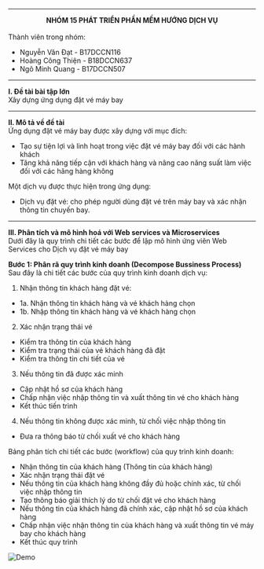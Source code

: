 ***
**<div align = "center">NHÓM 15 PHÁT TRIỂN PHẦN MỀM HƯỚNG DỊCH VỤ</div>**  
Thành viên trong nhóm:
* Nguyễn Văn Đạt - B17DCCN116  
* Hoàng Công Thiện - B18DCCN637
* Ngô Minh Quang - B17DCCN507  
  
***

**I. Đề tài bài tập lớn**  
Xây dựng ứng dụng đặt vé máy bay  
***
**II. Mô tả về đề tài**  
Ứng dụng đặt vé máy bay được xây dựng với mục đích:
* Tạo sự tiện lợi và linh hoạt trong việc đặt vé máy bay đối với các hành khách  
* Tăng khả năng tiếp cận với khách hàng và nâng cao năng suất làm việc đối với các hãng hàng không  
  
Một dịch vụ được thực hiện trong ứng dụng:
- Dịch vụ đặt vé: cho phép người dùng đặt vé trên máy bay và xác nhận thông tin chuyến bay.
***

**III. Phân tích và mô hình hoá với Web services và Microservices**  
Dưới đây là quy trình chi tiết các bước để lập mô hình ứng viên Web Services cho Dịch vụ đặt vé máy bay  

**Bước 1: Phân rã quy trình kinh doanh (Decompose Bussiness Process)**  
Sau đây là chi tiết các bước của quy trình kinh doanh dịch vụ:  
1. Nhận thông tin khách hàng đặt vé:  
* 1a. Nhận thông tin khách hàng và vé khách hàng chọn  
* 1b. Nhập thông tin khách hàng và vé khách hàng chọn  
2. Xác nhận trạng thái vé  
* Kiểm tra thông tin của khách hàng  
* Kiểm tra trạng thái của vé khách hàng đã đặt  
* Kiểm tra thông tin chi tiết của vé  
3. Nếu thông tin đã được xác minh  
* Cập nhật hồ sơ của khách hàng  
* Chấp nhận việc nhập thông tin và xuất thông tin vé cho khách hàng  
* Kết thúc tiến trình  
4. Nếu thông tin không được xác minh, từ chối việc nhập thông tin  
*	Đưa ra thông báo từ chối xuất vé cho khách hàng  

Bảng phân tích chi tiết các bước (workflow) của quy trình kinh doanh:  
*	Nhận thông tin của khách hàng (Thông tin của khách hàng)  
*	Xác nhận trạng thái đặt vé  
*	Nếu thông tin của khách hàng không đầy đủ hoặc chính xác, từ chối việc nhập thông tin  
*	Tạo thông báo giải thích lý do từ chối đặt vé cho khách hàng  
*	Nếu thông tin của khách hàng đã chính xác, cập nhật hồ sơ của khách hàng  
*	Chấp nhận việc nhận thông tin của khách hàng và xuất thông tin vé máy bay cho khách hàng  
*	Kết thúc quy trình  

![Demo](https://github.com/jnp2018/team-project-n2_15/issues/1#issue-1663508562)

